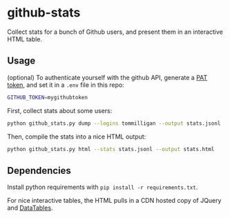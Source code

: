 # github-stats

Collect stats for a bunch of Github users, and present them in an interactive HTML table.

## Usage

(optional) To authenticate yourself with the github API, generate a [PAT token](https://github.com/settings/tokens),
and set it in a `.env` file in this repo:

```bash
GITHUB_TOKEN=mygithubtoken
```

First, collect stats about some users:

```bash
python github_stats.py dump --logins tommilligan --output stats.jsonl
```

Then, compile the stats into a nice HTML output:

```bash
python github_stats.py html --stats stats.jsonl --output stats.html
```

## Dependencies

Install python requirements with `pip install -r requirements.txt`.

For nice interactive tables, the HTML pulls in a CDN hosted copy of JQuery and [DataTables](https://datatables.net/examples/basic_init/zero_configuration.html).
